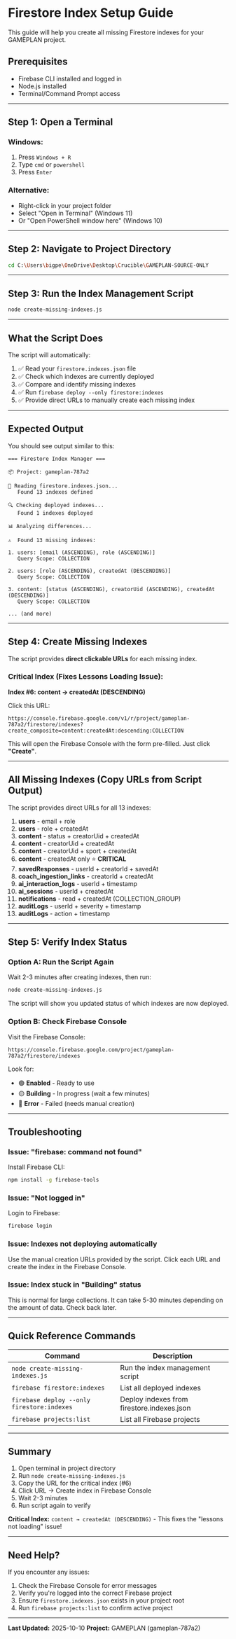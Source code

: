 # Firestore Index Setup Guide

This guide will help you create all missing Firestore indexes for your GAMEPLAN project.

## Prerequisites

- Firebase CLI installed and logged in
- Node.js installed
- Terminal/Command Prompt access

---

## Step 1: Open a Terminal

### Windows:
1. Press `Windows + R`
2. Type `cmd` or `powershell`
3. Press `Enter`

### Alternative:
- Right-click in your project folder
- Select "Open in Terminal" (Windows 11)
- Or "Open PowerShell window here" (Windows 10)

---

## Step 2: Navigate to Project Directory

```bash
cd C:\Users\bigpe\OneDrive\Desktop\Crucible\GAMEPLAN-SOURCE-ONLY
```

---

## Step 3: Run the Index Management Script

```bash
node create-missing-indexes.js
```

---

## What the Script Does

The script will automatically:

1. ✅ Read your `firestore.indexes.json` file
2. ✅ Check which indexes are currently deployed
3. ✅ Compare and identify missing indexes
4. ✅ Run `firebase deploy --only firestore:indexes`
5. ✅ Provide direct URLs to manually create each missing index

---

## Expected Output

You should see output similar to this:

```
=== Firestore Index Manager ===

📦 Project: gameplan-787a2

📖 Reading firestore.indexes.json...
   Found 13 indexes defined

🔍 Checking deployed indexes...
   Found 1 indexes deployed

📊 Analyzing differences...

⚠️  Found 13 missing indexes:

1. users: [email (ASCENDING), role (ASCENDING)]
   Query Scope: COLLECTION

2. users: [role (ASCENDING), createdAt (DESCENDING)]
   Query Scope: COLLECTION

3. content: [status (ASCENDING), creatorUid (ASCENDING), createdAt (DESCENDING)]
   Query Scope: COLLECTION

... (and more)
```

---

## Step 4: Create Missing Indexes

The script provides **direct clickable URLs** for each missing index.

### Critical Index (Fixes Lessons Loading Issue):

**Index #6: content → createdAt (DESCENDING)**

Click this URL:
```
https://console.firebase.google.com/v1/r/project/gameplan-787a2/firestore/indexes?create_composite=content:createdAt:descending:COLLECTION
```

This will open the Firebase Console with the form pre-filled. Just click **"Create"**.

---

## All Missing Indexes (Copy URLs from Script Output)

The script provides direct URLs for all 13 indexes:

1. **users** - email + role
2. **users** - role + createdAt
3. **content** - status + creatorUid + createdAt
4. **content** - creatorUid + createdAt
5. **content** - creatorUid + sport + createdAt
6. **content** - createdAt only ⭐ **CRITICAL**
7. **savedResponses** - userId + creatorId + savedAt
8. **coach_ingestion_links** - creatorId + createdAt
9. **ai_interaction_logs** - userId + timestamp
10. **ai_sessions** - userId + createdAt
11. **notifications** - read + createdAt (COLLECTION_GROUP)
12. **auditLogs** - userId + severity + timestamp
13. **auditLogs** - action + timestamp

---

## Step 5: Verify Index Status

### Option A: Run the Script Again

Wait 2-3 minutes after creating indexes, then run:

```bash
node create-missing-indexes.js
```

The script will show you updated status of which indexes are now deployed.

### Option B: Check Firebase Console

Visit the Firebase Console:
```
https://console.firebase.google.com/project/gameplan-787a2/firestore/indexes
```

Look for:
- 🟢 **Enabled** - Ready to use
- 🟡 **Building** - In progress (wait a few minutes)
- 🔴 **Error** - Failed (needs manual creation)

---

## Troubleshooting

### Issue: "firebase: command not found"

Install Firebase CLI:
```bash
npm install -g firebase-tools
```

### Issue: "Not logged in"

Login to Firebase:
```bash
firebase login
```

### Issue: Indexes not deploying automatically

Use the manual creation URLs provided by the script. Click each URL and create the index in the Firebase Console.

### Issue: Index stuck in "Building" status

This is normal for large collections. It can take 5-30 minutes depending on the amount of data. Check back later.

---

## Quick Reference Commands

| Command | Description |
|---------|-------------|
| `node create-missing-indexes.js` | Run the index management script |
| `firebase firestore:indexes` | List all deployed indexes |
| `firebase deploy --only firestore:indexes` | Deploy indexes from firestore.indexes.json |
| `firebase projects:list` | List all Firebase projects |

---

## Summary

1. Open terminal in project directory
2. Run `node create-missing-indexes.js`
3. Copy the URL for the critical index (#6)
4. Click URL → Create index in Firebase Console
5. Wait 2-3 minutes
6. Run script again to verify

**Critical Index:** `content → createdAt (DESCENDING)` - This fixes the "lessons not loading" issue!

---

## Need Help?

If you encounter any issues:
1. Check the Firebase Console for error messages
2. Verify you're logged into the correct Firebase project
3. Ensure `firestore.indexes.json` exists in your project root
4. Run `firebase projects:list` to confirm active project

---

**Last Updated:** 2025-10-10
**Project:** GAMEPLAN (gameplan-787a2)
